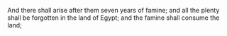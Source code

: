 And there shall arise after them seven years of famine; and all the plenty shall be forgotten in the land of Egypt; and the famine shall consume the land;
